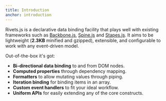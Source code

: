 ```yaml
---
title: Introduction
anchor: introduction
---
```


Rivets.js is a declarative data binding facility that plays well with existing frameworks such as [Backbone.js](http://backbonejs.org), [Spine.js](http://spinejs.com) and [Stapes.js](http://hay.github.com/stapes/). It aims to be lightweight (**2.3KB** minified and gzipped), extensible, and configurable to work with any event-driven model.

Out-of-the-box it's got:

<ul class="check-list">
  <li><strong>Bi-directional data binding</strong> to and from DOM nodes.</li>
  <li><strong>Computed properties</strong> through dependency mapping.</li>
  <li><strong>Formatters</strong> to allow mutating values through piping.</li>
  <li><strong>Iteration binding</strong> for binding items in an array.</li>
  <li><strong>Custom event handlers</strong> to fit your ideal workflow.</li>
  <li><strong>Uniform APIs</strong> for easily extending any of the core constructs.</li>
</ul>
